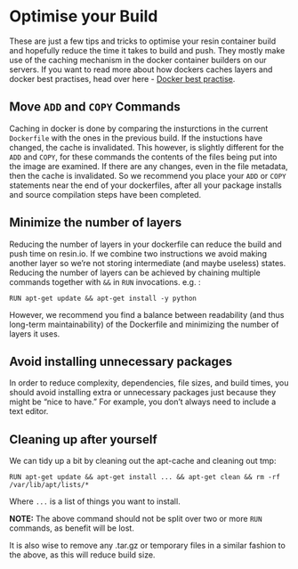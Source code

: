 # Optimise your Build

These are just a few tips and tricks to optimise your resin container build and hopefully reduce the time it takes to build and push. They mostly make use of the caching mechanism in the docker container builders on our servers. If you want to read more about how dockers caches layers and docker best practises, head over here - [Docker best practise][docker-best-practise]. 

## Move `ADD` and `COPY` Commands

Caching in docker is done by comparing the insturctions in the current `Dockerfile` with the ones in the previous build. If the instuctions have changed, the cache is invalidated. This however, is slightly different for the `ADD` and `COPY`, for these commands the contents of the files being put into the image are examined. If there are any changes, even in the file metadata, then the cache is invalidated. So we recommend you place your `ADD` or `COPY` statements near the end of your dockerfiles, after all your package installs and source compilation steps have been completed.

## Minimize the number of layers

Reducing the number of layers in your dockerfile can reduce the build and push time on resin.io. If we combine two instructions we avoid making another layer so we’re not storing intermediate (and maybe useless) states. Reducing the number of layers can be achieved by chaining multiple commands together with `&&` in `RUN` invocations. e.g. :
```
RUN apt-get update && apt-get install -y python
```
However, we recommend you find a balance between readability (and thus long-term maintainability) of the Dockerfile and minimizing the number of layers it uses. 

## Avoid installing unnecessary packages
In order to reduce complexity, dependencies, file sizes, and build times, you should avoid installing extra or unnecessary packages just because they might be “nice to have.” For example, you don’t always need to include a text editor.

## Cleaning up after yourself

We can tidy up a bit by cleaning out the apt-cache and cleaning out tmp:

```
RUN apt-get update && apt-get install ... && apt-get clean && rm -rf /var/lib/apt/lists/*
```
Where `...` is a list of things you want to install.

__NOTE:__ The above command should not be split over two or more `RUN` commands, as benefit will be lost.

It is also wise to remove any .tar.gz or temporary files in a similar fashion to the above, as this will reduce build size.

[docker-best-practise]:https://docs.docker.com/articles/dockerfile_best-practices/